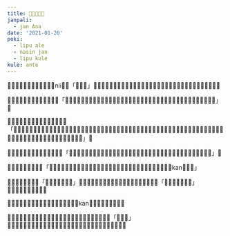 ```yaml
---
title: 󱤪󱤞󱤧󱤖󱤬
janpali:
  - jan Ana
date: '2021-01-20'
poki:
  - lipu ale
  - nasin jan
  - lipu kule
kule: ante
---
```


󱤪󱥝󱥍󱦗󱥬󱦖󱥔󱦘󱥍󱤖󱤬󱦜nii󱥆󱤧「󱤪󱦖󱥫」󱦜󱤑󱥉󱥍󱦗󱤪󱦖󱥫󱦘󱤧󱥷󱥌󱤉󱤪󱥝󱤬󱥫󱤺󱤖󱦜󱥬󱦖󱥔󱤡󱥆󱤧󱤪󱤽󱥳󱥖󱥁󱦜

󱤑󱤤󱥍󱦗󱤪󱦖󱥫󱦘󱤧󱥬󱤉󱥁󱦝「󱥞󱥷󱥠󱥩󱤪󱥁󱤡󱥄󱥠󱤂󱤉󱤌󱥍󱦗󱤿󱤑󱦘󱦜󱥞󱤘󱥠󱤉󱤌󱤬󱥫󱥁󱦜󱥨󱥞󱤘󱤂󱥌󱤉󱥎󱥞󱤬󱥠󱥞」󱦜

󱥁󱤧󱤍󱥩󱤼󱤬󱤟󱦜󱥴󱥏󱤧󱥬󱤉󱥁󱦝「󱥠󱤄󱤧󱤿󱤑󱦜󱤑󱤧󱥠󱤉󱤿󱤬󱤡󱥆󱤧󱥌󱤉󱤿󱥆󱥩󱥠󱦜󱥞󱤃󱦠󱤉󱤿󱤑󱤡󱤿󱤑󱤧󱤈󱤬󱦜󱥨󱥆󱤧󱥔󱥩󱤑󱦖󱤍󱥨󱦜󱥹󱤡󱥁󱤧󱦠󱥷󱥍󱦗󱤑󱤼󱦘󱦜󱥁󱤡󱤪󱦖󱥫󱥄󱤖󱥷󱤉󱥠󱥍󱦗󱤿󱤑󱦘」󱦜

󱥨󱤑󱤤󱤧󱥷󱤂󱤠󱦜󱥆󱤧󱥬󱤉󱥁󱦝「󱤴󱤼󱤧󱥬󱤬󱤏󱥭󱥍󱦗󱤑󱤄󱤂󱦘󱦜󱤴󱥷󱤂󱤆󱤉󱤤󱥍󱦗󱤪󱥁󱦘󱦜󱤤󱥍󱦗󱤿󱤑󱥨󱦘󱤧󱤘󱤆」󱦜

󱤑󱦐󱤑󱦑󱤧󱥬󱤉󱥁󱦝「󱤑󱤤󱥍󱦗󱤪󱥁󱦘󱤧󱥉󱤍󱦜󱥆󱤧󱤘󱤂󱤤󱥔󱤉󱤟󱦜󱤤󱥄󱤆󱦜󱤤󱤧󱤆󱤂󱤡󱤴󱥶kan󱥉󱤴󱦜」

󱤤󱤧󱥬󱤉󱥁󱥩󱤟󱦝「󱥞󱥷󱤂󱥷󱤆󱤉󱤤」󱦜󱤑󱤼󱤧󱥬󱤉󱥁󱦝󱤼󱦜󱤤󱤧󱥬󱤉󱥁󱥩󱤑󱥉󱥨󱦝「󱥞󱥷󱤂󱥷󱤆󱤉󱤤」󱦜󱤑󱥉󱤧󱥬󱤉󱥁󱦝󱤂󱦜

󱥧󱥁󱤡󱤤󱤧󱤆󱤂󱦜󱥁󱤡󱤑󱦐󱤑󱦑󱤧󱥶󱥧󱤟kan󱥉󱥆󱥍󱦗󱤪󱦖󱥫󱦘󱦜

󱤑󱦐󱤑󱦑󱤧󱥉󱤉󱤟󱥝󱦜󱤑󱤼󱤧󱤖󱥩󱥆󱤟󱤧󱥉󱤉󱤪󱥝󱦜󱥂󱥆󱤧「󱤪󱦖󱤞」󱦜󱥆󱤡󱥠󱤄󱥔󱤧󱤘󱤬󱦜󱥫󱥁󱤡󱤟󱤧󱤨󱦜󱥨󱥆󱤧󱤘󱤖󱥣󱤧󱤘󱤖󱥔󱥩󱤄󱦜

